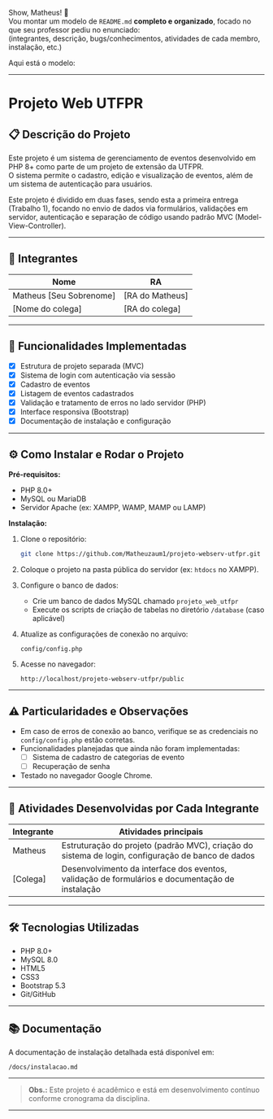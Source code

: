 Show, Matheus! 🚀  
Vou montar um modelo de `README.md` **completo e organizado**, focado no que seu professor pediu no enunciado:  
(integrantes, descrição, bugs/conhecimentos, atividades de cada membro, instalação, etc.)

Aqui está o modelo:

---

# Projeto Web UTFPR

## 📋 Descrição do Projeto

Este projeto é um sistema de gerenciamento de eventos desenvolvido em PHP 8+ como parte de um projeto de extensão da UTFPR.  
O sistema permite o cadastro, edição e visualização de eventos, além de um sistema de autenticação para usuários.  

Este projeto é dividido em duas fases, sendo esta a primeira entrega (Trabalho 1), focando no envio de dados via formulários, validações em servidor, autenticação e separação de código usando padrão MVC (Model-View-Controller).

---

## 👥 Integrantes

| Nome                 | RA       |
|----------------------|----------|
| Matheus [Seu Sobrenome] | [RA do Matheus] |
| [Nome do colega]      | [RA do colega] |

---

## 🚀 Funcionalidades Implementadas

- [x] Estrutura de projeto separada (MVC)
- [x] Sistema de login com autenticação via sessão
- [x] Cadastro de eventos
- [x] Listagem de eventos cadastrados
- [x] Validação e tratamento de erros no lado servidor (PHP)
- [x] Interface responsiva (Bootstrap)
- [x] Documentação de instalação e configuração

---

## ⚙️ Como Instalar e Rodar o Projeto

**Pré-requisitos:**
- PHP 8.0+
- MySQL ou MariaDB
- Servidor Apache (ex: XAMPP, WAMP, MAMP ou LAMP)

**Instalação:**

1. Clone o repositório:
   ```bash
   git clone https://github.com/Matheuzaum1/projeto-webserv-utfpr.git
   ```

2. Coloque o projeto na pasta pública do servidor (ex: `htdocs` no XAMPP).

3. Configure o banco de dados:
   - Crie um banco de dados MySQL chamado `projeto_web_utfpr`
   - Execute os scripts de criação de tabelas no diretório `/database` (caso aplicável)

4. Atualize as configurações de conexão no arquivo:
   ```
   config/config.php
   ```

5. Acesse no navegador:
   ```
   http://localhost/projeto-webserv-utfpr/public
   ```

---

## ⚠️ Particularidades e Observações

- Em caso de erros de conexão ao banco, verifique se as credenciais no `config/config.php` estão corretas.
- Funcionalidades planejadas que ainda não foram implementadas:
  - [ ] Sistema de cadastro de categorias de evento
  - [ ] Recuperação de senha
- Testado no navegador Google Chrome.

---

## 📄 Atividades Desenvolvidas por Cada Integrante

| Integrante    | Atividades principais |
|---------------|------------------------|
| Matheus       | Estruturação do projeto (padrão MVC), criação do sistema de login, configuração de banco de dados |
| [Colega]      | Desenvolvimento da interface dos eventos, validação de formulários e documentação de instalação |

---

## 🛠️ Tecnologias Utilizadas

- PHP 8.0+
- MySQL 8.0
- HTML5
- CSS3
- Bootstrap 5.3
- Git/GitHub

---

## 📚 Documentação

A documentação de instalação detalhada está disponível em:

```
/docs/instalacao.md
```

---

> **Obs.:** Este projeto é acadêmico e está em desenvolvimento contínuo conforme cronograma da disciplina.

---
